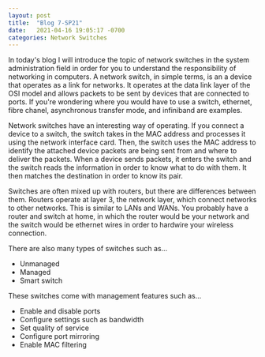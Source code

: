 ```yaml
---
layout: post
title:  "Blog 7-SP21"
date:   2021-04-16 19:05:17 -0700
categories: Network Switches
---
```


In today's blog I will introduce the topic of network switches in the system administration field in order for you to understand the responsibility of networking in computers. A network switch, in simple terms, is an a device that operates as a link for networks. It operates at the data link layer of the OSI model and allows packets to be sent by devices that are connected to ports. If  you're wondering where you would have to use a switch, ethernet, fibre chanel, asynchronous transfer mode, and infiniband are examples.

Network switches have an interesting way of operating. If you connect a device to a switch, the switch takes in the MAC address and processes it using the network interface card. Then, the switch uses the MAC address to identify the attached device packets are being sent from and where to deliver the packets. When a device sends packets, it enters the switch and the switch reads the information in order to know what to do with them. It then matches the destination in order to know its pair.

Switches are often mixed up with routers, but there are differences between them. Routers operate at layer 3, the network layer, which connect networks to other networks. This is similar to LANs and WANs. You probably have a router and switch at home, in which the router would be your network and the switch would be ethernet wires in order to hardwire your wireless connection.

There are also many types of switches such as...

- Unmanaged
- Managed
- Smart switch

These switches come with management features such as...

- Enable and disable ports
- Configure settings such as bandwidth
- Set quality of service
- Configure port mirroring
- Enable MAC filtering